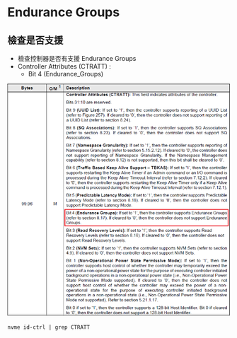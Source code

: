 # Endurance Groups







## 檢查是否支援

* 檢查控制器是否有支援 Endurance Groups
* Controller Attributes (CTRATT) : 
  * Bit 4 (Endurance_Groups)

![endurance_group](https://github.com/miniedwins/learning/blob/main/nvme/pic/identify_controller/Identify_Controller_CTRATT_Bit4_Endurance_Groups.png)

~~~shell
nvme id-ctrl | grep CTRATT
~~~




